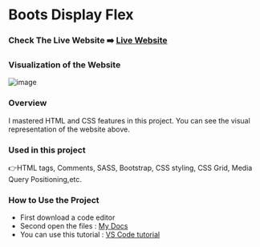 # Boots Display Flex


### Check The Live Website ➡️  [Live Website](https://sekunev.github.io/Projects/23_Boots_Disp_Flex/)


### Visualization of the Website
![image](https://user-images.githubusercontent.com/101554737/188306721-ee77dd45-be6b-49f9-affc-84b7f0ea392c.png)


### Overview
I mastered HTML and CSS features in this project. You can see the visual representation of the website above.

### Used in this project
👉HTML tags, Comments, SASS, Bootstrap, CSS styling, CSS Grid, Media Query Positioning,etc.

### How to Use the Project
+ First download a code editor
+ Second open the files : [My Docs](https://github.com/Sekunev/Projects/tree/main/23_Boots_Disp_Flex)
+ You can use this tutorial : [VS Code tutorial](https://www.youtube.com/watch?v=fJEbVCrEMSE)

